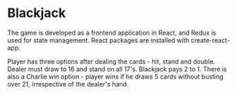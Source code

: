 # Blackjack
The game is developed as a frontend application in React, and Redux is used for state management. React packages are installed with create-react-app.

Player has three options after dealing the cards - hit, stand and double. Dealer must draw to 16 and stand on all 17's. Blackjack pays 2 to 1. There is also a Charlie win option - player wins if he draws 5 cards without busting over 21, irrespective of the dealer's hand.
